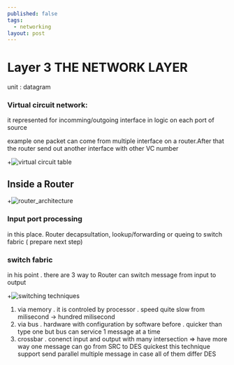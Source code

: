 ```yaml
---
published: false
tags:
  - networking
layout: post
---
```

# Layer 3 THE NETWORK LAYER

unit : datagram

### Virtual circuit network: 
it represented for incomming/outgoing interface in logic on each port of source

example one packet can come from multiple interface on a router.After that the router send out another interface with other VC number

+![virtual circuit table]({{site.baseurl}}/assets/img/virtual_circuit_table.png)

## Inside a Router 

+![router_architecture]({{site.baseurl}}/assets/img/router_architecture.png)

### Input port processing
in this place. Router decapsultation, lookup/forwarding  or queing to switch fabric ( prepare next step)

### switch fabric
in his point . there are 3 way to Router can switch message from input to output 

+![switching techniques]({{site.baseurl}}/assets/img/switching_techniques.png)
1. via memory . it is controled by processor . speed quite slow from milisecond -> hundred milisecond
2. via bus . hardware with configuration by software before . quicker than type one but bus can service 1 message at a time
3. crossbar . conenct input and output with many intersection => have more way one message can go from SRC to DES quickest this technique support send parallel multiple message in case all of them differ DES
